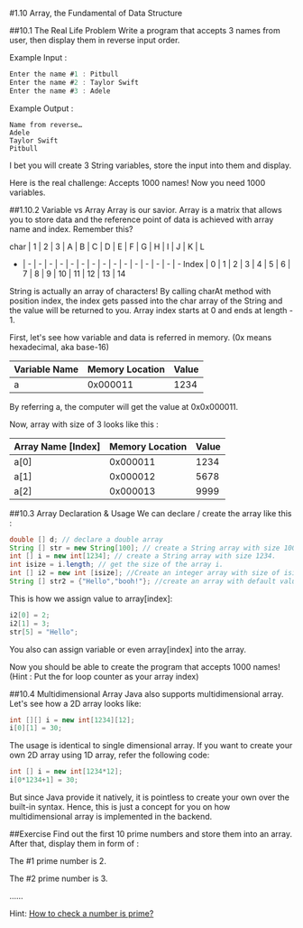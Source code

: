 ﻿#1.10 Array, the Fundamental of Data Structure

##10.1 The Real Life Problem
Write a program that accepts 3 names from user, then display them in reverse input order.

Example Input :

```Java
Enter the name #1 : Pitbull
Enter the name #2 : Taylor Swift
Enter the name #3 : Adele
```

Example Output :
```
Name from reverse…
Adele
Taylor Swift
Pitbull
```

I bet you will create 3 String variables, store the input into them and display. 

Here is the real challenge: Accepts 1000 names! Now you need 1000 variables.

##1.10.2 Variable vs Array
Array is our savior. Array is a matrix that allows you to store data and the reference point of data is achieved with array name and index. Remember this?

char | 1 | 2 | 3 | A | B | C | D | E | F | G | H | I | J | K | L
- | - | - | - | - | - | - | - | - | - | - | - | - | - | - | -
Index | 0 | 1 | 2 | 3 | 4 | 5 | 6 | 7 | 8 | 9 | 10 | 11 | 12 | 13 | 14

String is actually an array of characters! By calling charAt method with position index, the index gets passed into the char array of the String and the value will be returned to you. Array index starts at 0 and ends at length - 1.

First, let's see how variable and data is referred in memory. (0x means hexadecimal, aka base-16)

Variable Name|Memory Location|Value
-|-|-
a|0x000011|1234

By referring a, the computer will get the value at 0x0x000011.

Now, array with size of 3 looks like this :


Array Name [Index]|Memory Location|Value
-|-|-
a[0]|0x000011|1234
a[1]|0x000012|5678
a[2]|0x000013|9999

##10.3 Array Declaration & Usage
We can declare / create the array like this :
```Java
double [] d; // declare a double array
String [] str = new String[100]; // create a String array with size 100.
int [] i = new int[1234]; // create a String array with size 1234.
int isize = i.length; // get the size of the array i.
int [] i2 = new int [isize]; //Create an integer array with size of isize.
String [] str2 = {"Hello","booh!"}; //create an array with default values. 
```
This is how we assign value to array[index]:
```Java
i2[0] = 2;
i2[1] = 3;
str[5] = "Hello";
```
You also can assign variable or even array[index] into the array.

Now you should be able to create the program that accepts 1000 names! (Hint : Put the for loop counter as your array index)

##10.4 Multidimensional Array
Java also supports multidimensional array. Let's see how a 2D array looks like:
```Java
int [][] i = new int[1234][12];
i[0][1] = 30;
```
The usage is identical to single dimensional array. If you want to create your own 2D array using 1D array, refer the following code:
```Java
int [] i = new int[1234*12];
i[0*1234+1] = 30;
```
But since Java provide it natively, it is pointless to create your own over the built-in syntax. Hence, this is just a concept for you on how multidimensional array is implemented in the backend.

##Exercise
Find out the first 10 prime numbers and store them into an array. After that, display them in form of :

The #1 prime number is 2. 

The #2 prime number is 3. 

…… 

Hint: <a href="http://www.counton.org/explorer/primes/checking-if-a-number-is-prime/" target="_blank">How to check a number is prime?</a>